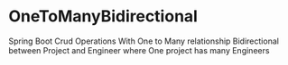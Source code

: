 # OneToManyBidirectional
Spring Boot Crud Operations With One to Many relationship Bidirectional between Project and Engineer where One project has many Engineers
